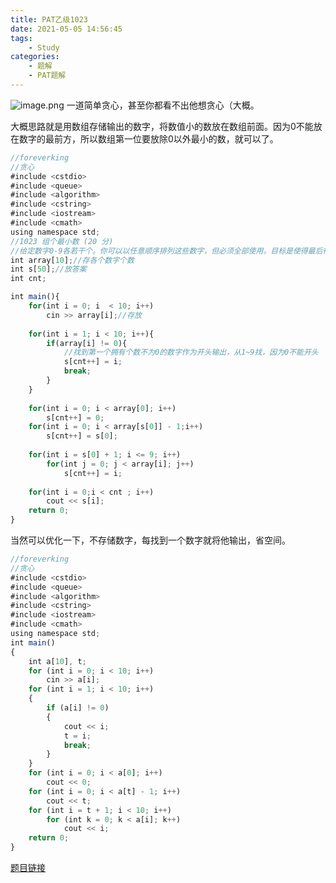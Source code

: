 ```yaml
---
title: PAT乙级1023
date: 2021-05-05 14:56:45
tags: 
    - Study
categories: 
    - 题解
    - PAT题解
---
```


![image.png](https://p3-juejin.byteimg.com/tos-cn-i-k3u1fbpfcp/678b70d93a73434bbebe499a3efd22d8~tplv-k3u1fbpfcp-watermark.image)
一道简单贪心，甚至你都看不出他想贪心（大概。

大概思路就是用数组存储输出的数字，将数值小的数放在数组前面。因为0不能放在数字的最前方，所以数组第一位要放除0以外最小的数，就可以了。

```js
//foreverking
//贪心
#include <cstdio>
#include <queue>
#include <algorithm>
#include <cstring>
#include <iostream>
#include <cmath>
using namespace std;
//1023 组个最小数 (20 分)
//给定数字0-9各若干个。你可以以任意顺序排列这些数字，但必须全部使用。目标是使得最后得到的数尽可能小（注意 0 不能做首位）
int array[10];//存各个数字个数
int s[50];//放答案
int cnt;

int main(){
    for(int i = 0; i  < 10; i++)
        cin >> array[i];//存放
    
    for(int i = 1; i < 10; i++){
        if(array[i] != 0){
            //找到第一个拥有个数不为0的数字作为开头输出，从1~9找，因为0不能开头
            s[cnt++] = i;
            break;
        }
    }
    
    for(int i = 0; i < array[0]; i++)
        s[cnt++] = 0;
    for(int i = 0; i < array[s[0]] - 1;i++)
        s[cnt++] = s[0];
        
    for(int i = s[0] + 1; i <= 9; i++)
        for(int j = 0; j < array[i]; j++)
            s[cnt++] = i;
    
    for(int i = 0;i < cnt ; i++)
        cout << s[i];
    return 0;
}
```
当然可以优化一下，不存储数字，每找到一个数字就将他输出，省空间。

```js
//foreverking
//贪心
#include <cstdio>
#include <queue>
#include <algorithm>
#include <cstring>
#include <iostream>
#include <cmath>
using namespace std;
int main()
{
    int a[10], t;
    for (int i = 0; i < 10; i++)
        cin >> a[i];
    for (int i = 1; i < 10; i++)
    {
        if (a[i] != 0)
        {
            cout << i;
            t = i;
            break;
        }
    }
    for (int i = 0; i < a[0]; i++)
        cout << 0;
    for (int i = 0; i < a[t] - 1; i++)
        cout << t;
    for (int i = t + 1; i < 10; i++)
        for (int k = 0; k < a[i]; k++)
            cout << i;
    return 0;
}

```
[题目链接](https://pintia.cn/problem-sets/994805260223102976/problems/994805298269634560)